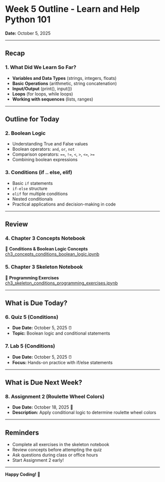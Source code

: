 # Week 5 Outline - Learn and Help Python 101

**Date:** October 5, 2025

---

## Recap

### 1. What Did We Learn So Far?
- **Variables and Data Types** (strings, integers, floats)
- **Basic Operations** (arithmetic, string concatenation)
- **Input/Output** (print(), input())
- **Loops** (for loops, while loops)
- **Working with sequences** (lists, ranges)

---

## Outline for Today

### 2. Boolean Logic
- Understanding True and False values
- Boolean operators: `and`, `or`, `not`
- Comparison operators: `==`, `!=`, `<`, `>`, `<=`, `>=`
- Combining boolean expressions

### 3. Conditions (if .. else, elif)
- Basic `if` statements
- `if-else` structure
- `elif` for multiple conditions
- Nested conditionals
- Practical applications and decision-making in code

---

## Review

### 4. Chapter 3 Concepts Notebook
📘 **Conditions & Boolean Logic Concepts**  
[ch3_concepts_conditions_boolean_logic.ipynb](https://github.com/sjasthi/python101/blob/main/ch3_concepts_conditions_boolean_logic.ipynb)

### 5. Chapter 3 Skeleton Notebook
📝 **Programming Exercises**  
[ch3_skeleton_conditions_programming_exercises.ipynb](https://github.com/sjasthi/python101/blob/main/skeletons_programming_assignments/ch3_skeleton_conditions_programming_exercises.ipynb)

---

## What is Due Today?

### 6. Quiz 5 (Conditions)
- **Due Date:** October 5, 2025 ⏰
- **Topic:** Boolean logic and conditional statements

### 7. Lab 5 (Conditions)
- **Due Date:** October 5, 2025 ⏰
- **Focus:** Hands-on practice with if/else statements

---

## What is Due Next Week?

### 8. Assignment 2 (Roulette Wheel Colors)
- **Due Date:** October 18, 2025 📅
- **Description:** Apply conditional logic to determine roulette wheel colors

---

## Reminders
- Complete all exercises in the skeleton notebook
- Review concepts before attempting the quiz
- Ask questions during class or office hours
- Start Assignment 2 early!

---

**Happy Coding! 🐍**
